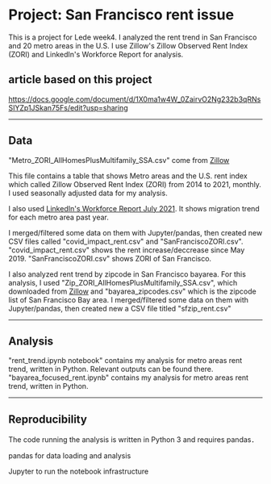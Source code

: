 # Project: San Francisco rent issue

This is a project for Lede week4. I analyzed the rent trend in San Francisco and 20 metro areas in the U.S.
I use Zillow's Zillow Observed Rent Index (ZORI) and LinkedIn's Workforce Report for analysis.

## article based on this project
https://docs.google.com/document/d/1X0ma1w4W_0ZairvO2Ng232b3qRNsSIYZp1JSkan75Fs/edit?usp=sharing

---
## Data
"Metro_ZORI_AllHomesPlusMultifamily_SSA.csv" come from [Zillow](https://www.zillow.com/research/data/)

This file contains a table that shows Metro areas and the U.S. rent index which called Zillow Observed Rent Index (ZORI) from 2014 to 2021, monthly.
I used seasonally adjusted data for my analysis.

I also used [LinkedIn's Workforce Report July 2021](https://economicgraph.linkedin.com/resources/linkedin-workforce-report-july-2021).
It shows migration trend for each metro area past year. 

I merged/filtered some data on them with Jupyter/pandas, then created new CSV files called "covid_impact_rent.csv" and "SanFranciscoZORI.csv".
"covid_impact_rent.csv" shows the rent increase/deccrease since May 2019. "SanFranciscoZORI.csv" shows ZORI of San Francisco.

I also analyzed rent trend by zipcode in San Francisco bayarea. 
For this analysis, I used "Zip_ZORI_AllHomesPlusMultifamily_SSA.csv", 
which downloaded from [Zillow](https://www.zillow.com/research/data/) and "bayarea_zipcodes.csv" which is the zipcode list of San Francisco Bay area.
I merged/filtered some data on them with Jupyter/pandas, then created new a CSV file titled "sfzip_rent.csv"

---
## Analysis
"rent_trend.ipynb notebook" contains my analysis for metro areas rent trend, written in Python. Relevant outputs can be found there.
"bayarea_focused_rent.ipynb" contains my analysis for metro areas rent trend, written in Python.  

---
## Reproducibility
The code running the analysis is written in Python 3 and requires pandas．

pandas for data loading and analysis

Jupyter to run the notebook infrastructure
